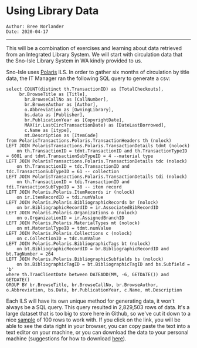 # Using Library Data
```
Author: Bree Norlander
Date: 2020-04-17
```
---
This will be a combination of exercises and learning about data retrieved from an Integrated Library System. We will start with circulation data that the Sno-Isle Library System in WA kindly provided to us. 

Sno-Isle uses [Polaris](https://www.iii.com/products/polaris-ils/) ILS. In order to gather six months of circulation by title data, the IT Manager ran the following SQL query to generate a csv:

```
select COUNT(distinct th.TransactionID) as [TotalCheckouts],
     br.BrowseTitle as [Title],
	   br.BrowseCallNo as [CallNumber],
	   br.BrowseAuthor as [Author],
	   o.Abbreviation as [OwningLibrary],
	   bs.data as [Publisher],
	   br.PublicationYear as [CopyrightDate],
	   MAX(ir.LastCircTransactionDate) as [DateLastBorrowed],
	   c.Name as [itype],
	   mt.Description as [ItemCode]
from PolarisTransactions.Polaris.TransactionHeaders th (nolock)
LEFT JOIN PolarisTransactions.Polaris.TransactionDetails tdmt (nolock)
	on th.TransactionID = tdmt.TransactionID and th.TransactionTypeID = 6001 and tdmt.TransactionSubTypeID = 4 --material type
LEFT JOIN PolarisTransactions.Polaris.TransactionDetails tdc (nolock)
	on th.TransactionID = tdc.TransactionID and tdc.TransactionSubTypeID = 61 -- collection
LEFT JOIN PolarisTransactions.Polaris.TransactionDetails tdi (nolock)
	on th.TransactionID = tdi.TransactionID and tdi.TransactionSubTypeID = 38 -- item record
LEFT JOIN Polaris.Polaris.ItemRecords ir (nolock)
	on ir.ItemRecordID = tdi.numValue
LEFT JOIN Polaris.Polaris.BibliographicRecords br (nolock)
	on br.BibliographicRecordID = ir.AssociatedBibRecordID
LEFT JOIN Polaris.Polaris.Organizations o (nolock)
	on o.OrganizationID = ir.AssignedBranchID
LEFT JOIN Polaris.Polaris.MaterialTypes mt (nolock)
	on mt.MaterialTypeID = tdmt.numValue
LEFT JOIN Polaris.Polaris.Collections c (nolock)
	on c.CollectionID = tdc.numValue
LEFT JOIN Polaris.Polaris.BibliographicTags bt (nolock)
	on bt.BibliographicRecordID = br.BibliographicRecordID and bt.TagNumber = 264
LEFT JOIN Polaris.Polaris.BibliographicSubfields bs (nolock)	
	on bs.BibliographicTagID = bt.BibliographicTagID and bs.Subfield = 'b'
where th.TranClientDate between DATEADD(MM, -6, GETDATE()) and GETDATE()
GROUP BY br.BrowseTitle, br.BrowseCallNo, br.BrowseAuthor, o.Abbreviation, bs.Data, br.PublicationYear, c.Name, mt.Description
```

Each ILS will have its own unique method for generating data, it won't always be a SQL query. This query resulted in 2,829,503 rows of data. It's a large dataset that is too big to store here in Github, so we've cut it down to a nice [sample](https://raw.githubusercontent.com/OpenDataLiteracy/LIS-598-Sp2020-DC2-testing/master/Data/SnoIsleCircSample.csv) of 100 rows to work with. If you click on the link, you will be able to see the data right in your browser, you can copy paste the text into a text editor on your machine, or you can download the data to your personal machine (suggestions for how to download [here](https://stackoverflow.com/questions/4604663/download-single-files-from-github)). 
